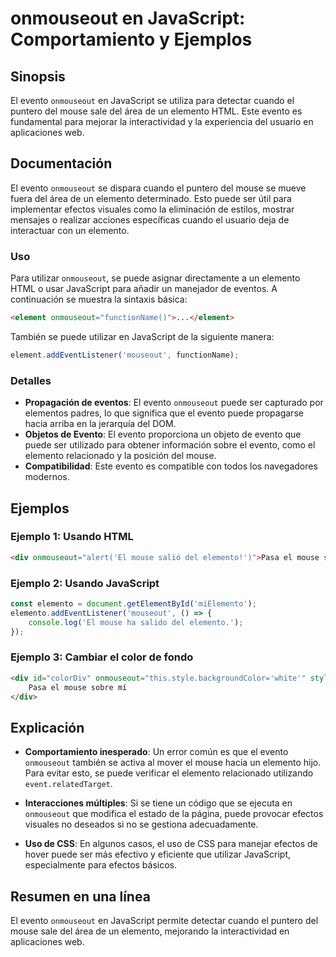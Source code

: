 <!--
Meta Description: # onmouseout en JavaScript: Comportamiento y Ejemplos ## Sinopsis El evento `onmouseout` en JavaScript se utiliza para detectar cuando el puntero del ...
Meta Keywords: evento, elemento, onmouseout, del, javascript
-->

# onmouseout en JavaScript: Comportamiento y Ejemplos

## Sinopsis
El evento `onmouseout` en JavaScript se utiliza para detectar cuando el puntero del mouse sale del área de un elemento HTML. Este evento es fundamental para mejorar la interactividad y la experiencia del usuario en aplicaciones web.

## Documentación
El evento `onmouseout` se dispara cuando el puntero del mouse se mueve fuera del área de un elemento determinado. Esto puede ser útil para implementar efectos visuales como la eliminación de estilos, mostrar mensajes o realizar acciones específicas cuando el usuario deja de interactuar con un elemento.

### Uso
Para utilizar `onmouseout`, se puede asignar directamente a un elemento HTML o usar JavaScript para añadir un manejador de eventos. A continuación se muestra la sintaxis básica:

```html
<element onmouseout="functionName()">...</element>
```

También se puede utilizar en JavaScript de la siguiente manera:

```javascript
element.addEventListener('mouseout', functionName);
```

### Detalles
- **Propagación de eventos**: El evento `onmouseout` puede ser capturado por elementos padres, lo que significa que el evento puede propagarse hacia arriba en la jerarquía del DOM.
- **Objetos de Evento**: El evento proporciona un objeto de evento que puede ser utilizado para obtener información sobre el evento, como el elemento relacionado y la posición del mouse.
- **Compatibilidad**: Este evento es compatible con todos los navegadores modernos.

## Ejemplos
### Ejemplo 1: Usando HTML
```html
<div onmouseout="alert('El mouse salió del elemento!')">Pasa el mouse sobre mí.</div>
```

### Ejemplo 2: Usando JavaScript
```javascript
const elemento = document.getElementById('miElemento');
elemento.addEventListener('mouseout', () => {
    console.log('El mouse ha salido del elemento.');
});
```

### Ejemplo 3: Cambiar el color de fondo
```html
<div id="colorDiv" onmouseout="this.style.backgroundColor='white'" style="background-color: blue; width: 200px; height: 200px;">
    Pasa el mouse sobre mí
</div>
```

## Explicación
- **Comportamiento inesperado**: Un error común es que el evento `onmouseout` también se activa al mover el mouse hacia un elemento hijo. Para evitar esto, se puede verificar el elemento relacionado utilizando `event.relatedTarget`.
  
- **Interacciones múltiples**: Si se tiene un código que se ejecuta en `onmouseout` que modifica el estado de la página, puede provocar efectos visuales no deseados si no se gestiona adecuadamente.

- **Uso de CSS**: En algunos casos, el uso de CSS para manejar efectos de hover puede ser más efectivo y eficiente que utilizar JavaScript, especialmente para efectos básicos.

## Resumen en una línea
El evento `onmouseout` en JavaScript permite detectar cuando el puntero del mouse sale del área de un elemento, mejorando la interactividad en aplicaciones web.